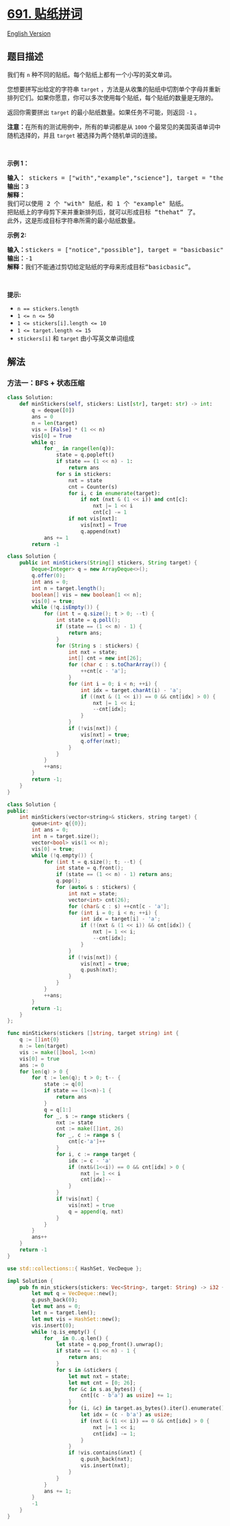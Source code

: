 # [691. 贴纸拼词](https://leetcode.cn/problems/stickers-to-spell-word)

[English Version](/solution/0600-0699/0691.Stickers%20to%20Spell%20Word/README_EN.md)

## 题目描述

<!-- 这里写题目描述 -->

<p>我们有 <code>n</code> 种不同的贴纸。每个贴纸上都有一个小写的英文单词。</p>

<p>您想要拼写出给定的字符串 <code>target</code>&nbsp;，方法是从收集的贴纸中切割单个字母并重新排列它们。如果你愿意，你可以多次使用每个贴纸，每个贴纸的数量是无限的。</p>

<p>返回你需要拼出 <code>target</code>&nbsp;的最小贴纸数量。如果任务不可能，则返回 <code>-1</code> 。</p>

<p><strong>注意：</strong>在所有的测试用例中，所有的单词都是从 <code>1000</code> 个最常见的美国英语单词中随机选择的，并且 <code>target</code>&nbsp;被选择为两个随机单词的连接。</p>

<p>&nbsp;</p>

<p><strong>示例 1：</strong></p>

<pre>
<strong>输入：</strong> stickers = ["with","example","science"], target = "thehat"
<b>输出：</b>3
<strong>解释：
</strong>我们可以使用 2 个 "with" 贴纸，和 1 个 "example" 贴纸。
把贴纸上的字母剪下来并重新排列后，就可以形成目标 “thehat“ 了。
此外，这是形成目标字符串所需的最小贴纸数量。
</pre>

<p><strong>示例 2:</strong></p>

<pre>
<b>输入：</b>stickers = ["notice","possible"], target = "basicbasic"
<b>输出：</b>-1
<strong>解释：</strong>我们不能通过剪切给定贴纸的字母来形成目标“basicbasic”。</pre>

<p>&nbsp;</p>

<p><strong>提示:</strong></p>

<ul>
	<li><code>n == stickers.length</code></li>
	<li><code>1 &lt;= n &lt;= 50</code></li>
	<li><code>1 &lt;= stickers[i].length &lt;= 10</code></li>
	<li><code>1 &lt;= target.length &lt;= 15</code></li>
	<li><code>stickers[i]</code>&nbsp;和&nbsp;<code>target</code>&nbsp;由小写英文单词组成</li>
</ul>

## 解法

### 方法一：BFS + 状态压缩

<!-- tabs:start -->

```python
class Solution:
    def minStickers(self, stickers: List[str], target: str) -> int:
        q = deque([0])
        ans = 0
        n = len(target)
        vis = [False] * (1 << n)
        vis[0] = True
        while q:
            for _ in range(len(q)):
                state = q.popleft()
                if state == (1 << n) - 1:
                    return ans
                for s in stickers:
                    nxt = state
                    cnt = Counter(s)
                    for i, c in enumerate(target):
                        if not (nxt & (1 << i)) and cnt[c]:
                            nxt |= 1 << i
                            cnt[c] -= 1
                    if not vis[nxt]:
                        vis[nxt] = True
                        q.append(nxt)
            ans += 1
        return -1
```

```java
class Solution {
    public int minStickers(String[] stickers, String target) {
        Deque<Integer> q = new ArrayDeque<>();
        q.offer(0);
        int ans = 0;
        int n = target.length();
        boolean[] vis = new boolean[1 << n];
        vis[0] = true;
        while (!q.isEmpty()) {
            for (int t = q.size(); t > 0; --t) {
                int state = q.poll();
                if (state == (1 << n) - 1) {
                    return ans;
                }
                for (String s : stickers) {
                    int nxt = state;
                    int[] cnt = new int[26];
                    for (char c : s.toCharArray()) {
                        ++cnt[c - 'a'];
                    }
                    for (int i = 0; i < n; ++i) {
                        int idx = target.charAt(i) - 'a';
                        if ((nxt & (1 << i)) == 0 && cnt[idx] > 0) {
                            nxt |= 1 << i;
                            --cnt[idx];
                        }
                    }
                    if (!vis[nxt]) {
                        vis[nxt] = true;
                        q.offer(nxt);
                    }
                }
            }
            ++ans;
        }
        return -1;
    }
}
```

```cpp
class Solution {
public:
    int minStickers(vector<string>& stickers, string target) {
        queue<int> q{{0}};
        int ans = 0;
        int n = target.size();
        vector<bool> vis(1 << n);
        vis[0] = true;
        while (!q.empty()) {
            for (int t = q.size(); t; --t) {
                int state = q.front();
                if (state == (1 << n) - 1) return ans;
                q.pop();
                for (auto& s : stickers) {
                    int nxt = state;
                    vector<int> cnt(26);
                    for (char& c : s) ++cnt[c - 'a'];
                    for (int i = 0; i < n; ++i) {
                        int idx = target[i] - 'a';
                        if (!(nxt & (1 << i)) && cnt[idx]) {
                            nxt |= 1 << i;
                            --cnt[idx];
                        }
                    }
                    if (!vis[nxt]) {
                        vis[nxt] = true;
                        q.push(nxt);
                    }
                }
            }
            ++ans;
        }
        return -1;
    }
};
```

```go
func minStickers(stickers []string, target string) int {
	q := []int{0}
	n := len(target)
	vis := make([]bool, 1<<n)
	vis[0] = true
	ans := 0
	for len(q) > 0 {
		for t := len(q); t > 0; t-- {
			state := q[0]
			if state == (1<<n)-1 {
				return ans
			}
			q = q[1:]
			for _, s := range stickers {
				nxt := state
				cnt := make([]int, 26)
				for _, c := range s {
					cnt[c-'a']++
				}
				for i, c := range target {
					idx := c - 'a'
					if (nxt&(1<<i)) == 0 && cnt[idx] > 0 {
						nxt |= 1 << i
						cnt[idx]--
					}
				}
				if !vis[nxt] {
					vis[nxt] = true
					q = append(q, nxt)
				}
			}
		}
		ans++
	}
	return -1
}
```

```rust
use std::collections::{ HashSet, VecDeque };

impl Solution {
    pub fn min_stickers(stickers: Vec<String>, target: String) -> i32 {
        let mut q = VecDeque::new();
        q.push_back(0);
        let mut ans = 0;
        let n = target.len();
        let mut vis = HashSet::new();
        vis.insert(0);
        while !q.is_empty() {
            for _ in 0..q.len() {
                let state = q.pop_front().unwrap();
                if state == (1 << n) - 1 {
                    return ans;
                }
                for s in &stickers {
                    let mut nxt = state;
                    let mut cnt = [0; 26];
                    for &c in s.as_bytes() {
                        cnt[(c - b'a') as usize] += 1;
                    }
                    for (i, &c) in target.as_bytes().iter().enumerate() {
                        let idx = (c - b'a') as usize;
                        if (nxt & (1 << i)) == 0 && cnt[idx] > 0 {
                            nxt |= 1 << i;
                            cnt[idx] -= 1;
                        }
                    }
                    if !vis.contains(&nxt) {
                        q.push_back(nxt);
                        vis.insert(nxt);
                    }
                }
            }
            ans += 1;
        }
        -1
    }
}
```

<!-- tabs:end -->

<!-- end -->
